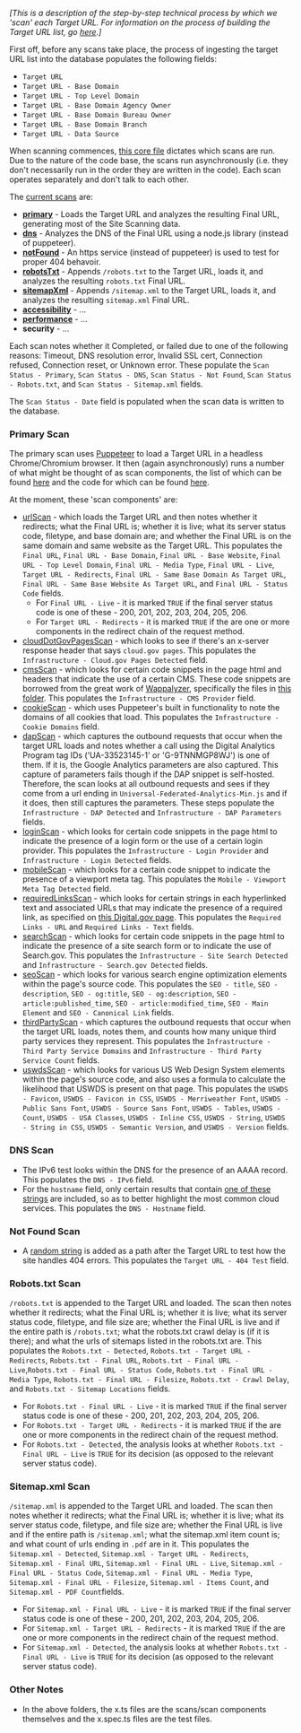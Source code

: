 _[This is a description of the step-by-step technical process by which we 'scan' each Target URL.  For information on the process of building the Target URL list, go [here](https://github.com/GSA/federal-website-index/blob/main/process/index-creation.md).]_

First off, before any scans take place, the process of ingesting the target URL list into the database populates the following fields: 
* `Target URL`
* `Target URL - Base Domain`
* `Target URL - Top Level Domain`
* `Target URL - Base Domain Agency Owner`
* `Target URL - Base Domain Bureau Owner`
* `Target URL - Base Domain Branch`
* `Target URL - Data Source`

When scanning commences, [this core file](https://github.com/GSA/site-scanning-engine/blob/main/libs/core-scanner/src/core-scanner.service.ts#L36) dictates which scans are run.  Due to the nature of the code base, the scans run asynchronously (i.e. they don't necessarily run in the order they are written in the code). Each scan operates separately and don't talk to each other.  

The [current scans](https://github.com/GSA/site-scanning-engine/tree/main/libs/core-scanner/src/pages) are: 

- **[primary](https://github.com/GSA/site-scanning-engine/blob/main/libs/core-scanner/src/pages/primary.ts)** - Loads the Target URL and analyzes the resulting Final URL, generating most of the Site Scanning data.  
- **[dns](https://github.com/GSA/site-scanning-engine/blob/main/libs/core-scanner/src/pages/dns.ts)** - Analyzes the DNS of the Final URL using a node.js library (instead of puppeteer).  
- **[notFound](https://github.com/GSA/site-scanning-engine/blob/main/libs/core-scanner/src/pages/not-found.ts)** -  An https service (instead of puppeteer) is used to test for proper 404 behavoir.  
- **[robotsTxt](https://github.com/GSA/site-scanning-engine/blob/main/libs/core-scanner/src/pages/robots-txt.ts)** - Appends `/robots.txt` to the Target URL, loads it, and analyzes the resulting `robots.txt` Final URL.  
- **[sitemapXml](https://github.com/GSA/site-scanning-engine/blob/main/libs/core-scanner/src/pages/sitemap-xml.ts)** - Appends `/sitemap.xml` to the Target URL, loads it, and analyzes the resulting `sitemap.xml` Final URL.
- **[accessibility](https://github.com/GSA/site-scanning-engine/tree/main/libs/core-scanner/src/pages/accessibility)** - ...
- **[performance](https://github.com/GSA/site-scanning-engine/blob/main/libs/core-scanner/src/pages/performance.ts)** - ...
- **security** - ...



Each scan notes whether it Completed, or failed due to one of the following reasons: Timeout, DNS resolution error, Invalid SSL cert, Connection refused, Connection reset, or Unknown error.  These populate the `Scan Status - Primary`, `Scan Status - DNS`, `Scan Status - Not Found`, `Scan Status - Robots.txt`, and `Scan Status - Sitemap.xml` fields.  

The `Scan Status - Date` field is populated when the scan data is written to the database.  


### Primary Scan

The primary scan uses [Puppeteer](https://pptr.dev/) to load a Target URL in a headless Chrome/Chromium browser.  It then (again asynchronously) runs a number of what might be thought of as scan components, the list of which can be found [here](https://github.com/GSA/site-scanning-engine/blob/main/libs/core-scanner/src/pages/primary.ts#L48-L58) and the code for which can be found [here](https://github.com/GSA/site-scanning-engine/tree/main/libs/core-scanner/src/scans).  

At the moment, these 'scan components' are: 
* [urlScan](https://github.com/GSA/site-scanning-engine/blob/main/libs/core-scanner/src/scans/url-scan.ts) - which loads the Target URL and then notes whether it redirects; what the Final URL is; whether it is live; what its server status code, filetype, and base domain are; and whether the Final URL is on the same domain and same website as the Target URL. This populates the `Final URL`, `Final URL - Base Domain`, `Final URL - Base Website`, `Final URL - Top Level Domain`, `Final URL - Media Type`, `Final URL - Live`, `Target URL - Redirects`, `Final URL - Same Base Domain As Target URL`, `Final URL - Same Base Website As Target URL`, and `Final URL - Status Code` fields.
  * For `Final URL - Live` - it is marked `TRUE` if the final server status code is one of these - 200, 201, 202, 203, 204, 205, 206.
  * For `Target URL - Redirects` - it is marked `TRUE` if the are one or more components in the redirect chain of the request method.  
* [cloudDotGovPagesScan](https://github.com/GSA/site-scanning-engine/blob/main/libs/core-scanner/src/scans/cloud-dot-gov-pages.ts) - which looks to see if there's an x-server response header that says `cloud.gov pages`.  This populates the `Infrastructure - Cloud.gov Pages Detected` field.  
* [cmsScan](https://github.com/GSA/site-scanning-engine/blob/main/libs/core-scanner/src/scans/cms.ts) - which looks for certain code snippets in the page html and headers that indicate the use of a certain CMS.  These code snippets are borrowed from the great work of [Wappalyzer](https://github.com/tunetheweb/wappalyzer), specifically the files in [this folder](https://github.com/tunetheweb/wappalyzer/tree/master/src/technologies). This populates the `Infrastructure - CMS Provider` field.  
* [cookieScan](https://github.com/GSA/site-scanning-engine/blob/main/libs/core-scanner/src/scans/cookies.ts) - which uses Puppeteer's built in functionality to note the domains of all cookies that load. This populates the `Infrastructure - Cookie Domains` field.  
* [dapScan](https://github.com/GSA/site-scanning-engine/blob/main/libs/core-scanner/src/scans/dap.ts) - which captures the outbound requests that occur when the target URL loads and notes whether a call using the Digital Analytics Program tag IDs ('UA-33523145-1' or 'G-9TNNMGP8WJ') is one of them.  If it is, the Google Analytics parameters are also captured.  This capture of parameters fails though if the DAP snippet is self-hosted.  Therefore, the scan looks at all outbound requests and sees if they come from a url ending in `Universal-Federated-Analytics-Min.js` and if it does, then still captures the parameters.  These steps populate the `Infrastructure - DAP Detected` and `Infrastructure - DAP Parameters` fields.  
* [loginScan](https://github.com/GSA/site-scanning-engine/blob/main/libs/core-scanner/src/scans/login.ts) - which looks for certain code snippets in the page html to indicate the presence of a login form or the use of a certain  login provider.  This populates the `Infrastructure - Login Provider` and `Infrastructure - Login Detected` fields.  
* [mobileScan](https://github.com/GSA/site-scanning-engine/blob/main/libs/core-scanner/src/scans/mobile.ts) - which looks for a certain code snippet to indicate the presence of a viewport meta tag.  This populates the `Mobile - Viewport Meta Tag Detected` field.
* [requiredLinksScan](https://github.com/GSA/site-scanning-engine/blob/main/libs/core-scanner/src/scans/required-links.ts) - which looks for certain strings in each hyperlinked text and associated URLs that may indicate the presence of a required link, as specified on [this Digital.gov page](https://digital.gov/resources/required-web-content-and-links).  This populates the `Required Links - URL` and `Required Links - Text` fields.
* [searchScan](https://github.com/GSA/site-scanning-engine/blob/main/libs/core-scanner/src/scans/search.ts) - which looks for certain code snippets in the page html to indicate the presence of a site search form or to indicate the use of Search.gov.  This populates the `Infrastructure - Site Search Detected` and `Infrastructure - Search.gov Detected` fields.
* [seoScan](https://github.com/GSA/site-scanning-engine/blob/main/libs/core-scanner/src/scans/seo.ts) - which looks for various search engine optimization elements within the page's source code.  This populates the `SEO - title`, `SEO - description`, `SEO - og:title`, `SEO - og:description`, `SEO - article:published_time`, `SEO - article:modified_time`, `SEO - Main Element` and `SEO - Canonical Link` fields.  
* [thirdPartyScan](https://github.com/GSA/site-scanning-engine/blob/main/libs/core-scanner/src/scans/third-party.ts) - which captures the outbound requests that occur when the target URL loads, notes them, and counts how many unique third party services they represent.  This populates the `Infrastructure - Third Party Service Domains` and `Infrastructure - Third Party Service Count` fields.  
* [uswdsScan](https://github.com/GSA/site-scanning-engine/blob/main/libs/core-scanner/src/scans/uswds.ts) - which looks for various US Web Design System elements within the page's source code, and also uses a formula to calculate the likelihood that USWDS is present on that page.  This populates the `USWDS - Favicon`, `USWDS - Favicon in CSS`, `USWDS - Merriweather Font`, `USWDS - Public Sans Font`, `USWDS - Source Sans Font`, `USWDS - Tables`, `USWDS - Count`, `USWDS - USA Classes`, `USWDS - Inline CSS`, `USWDS - String`, `USWDS - String in CSS`, `USWDS - Semantic Version`, and `USWDS - Version`	fields.


### DNS Scan 

- The IPv6 test looks within the DNS for the presence of an AAAA record.  This populates the `DNS - IPv6` field.  
- For the `hostname` field, only certain results that contain [one of these strings](https://github.com/GSA/site-scanning-engine/blob/main/libs/core-scanner/src/pages/dns.ts#L66-L79) are included, so as to better highlight the most common cloud services.  This populates the `DNS - Hostname` field.  


### Not Found Scan
- A [random string](https://github.com/GSA/site-scanning-engine/blob/main/libs/core-scanner/src/pages/not-found.ts#L13-L15) is added as a path after the Target URL to test how the site handles 404 errors.  This populates the `Target URL - 404 Test` field.  

### Robots.txt Scan 

`/robots.txt` is appended to the Target URL and loaded.  The scan then notes whether it redirects; what the Final URL is; whether it is live; what its server status code, filetype, and file size are; whether the Final URL is live and if the entire path is `/robots.txt`; what the robots.txt crawl delay is (if it is there); and what the urls of sitemaps listed in the robots.txt are. This populates the `Robots.txt - Detected`, `Robots.txt - Target URL - Redirects`, `Robots.txt - Final URL`, `Robots.txt - Final URL - Live`,`Robots.txt - Final URL - Status Code`, `Robots.txt - Final URL - Media Type`, `Robots.txt - Final URL - Filesize`, `Robots.txt - Crawl Delay`, and `Robots.txt - Sitemap Locations` fields.
  * For `Robots.txt - Final URL - Live` - it is marked `TRUE` if the final server status code is one of these - 200, 201, 202, 203, 204, 205, 206.
  * For `Robots.txt - Target URL - Redirects` - it is marked `TRUE` if the are one or more components in the redirect chain of the request method.  
  * For `Robots.txt - Detected`, the analysis looks at whether `Robots.txt - Final URL - Live` is `TRUE` for its decision (as opposed to the relevant server status code).


### Sitemap.xml Scan 

`/sitemap.xml` is appended to the Target URL and loaded.  The scan then notes whether it redirects; what the Final URL is; whether it is live; what its server status code, filetype, and file size are; whether the Final URL is live and if the entire path is `/sitemap.xml`; what the sitemap.xml item count is; and what count of urls ending in `.pdf` are in it. This populates the `Sitemap.xml - Detected`, `Sitemap.xml - Target URL - Redirects`, `Sitemap.xml - Final URL`, `Sitemap.xml - Final URL - Live`, `Sitemap.xml - Final URL - Status Code`, `Sitemap.xml - Final URL - Media Type`, `Sitemap.xml - Final URL - Filesize`, `Sitemap.xml - Items Count`, and `Sitemap.xml - PDF Count`fields.
  * For `Sitemap.xml - Final URL - Live` - it is marked `TRUE` if the final server status code is one of these - 200, 201, 202, 203, 204, 205, 206.
  * For `Sitemap.xml - Target URL - Redirects` - it is marked `TRUE` if the are one or more components in the redirect chain of the request method.  
  * For `Sitemap.xml - Detected`, the analysis looks at whether `Robots.txt - Final URL - Live` is `TRUE` for its decision (as opposed to the relevant server status code).

### Other Notes

- In the above folders, the x.ts files are the scans/scan components themselves and the x.spec.ts files are the test files.
